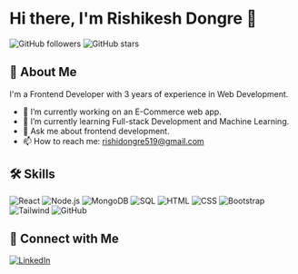 # Hi there, I'm Rishikesh Dongre 👋

![GitHub followers](https://img.shields.io/github/followers/your-github-username?style=social) 
![GitHub stars](https://img.shields.io/github/stars/your-github-username?style=social) 

## 🚀 About Me
I'm a Frontend Developer  with  3 years of experience in Web Development.

- 🔭 I’m currently working on an E-Commerce web app.
- 🌱 I’m currently learning Full-stack Development and Machine Learning.
- 💬 Ask me about frontend development.
- 📫 How to reach me: rishidongre519@gmail.com

## 🛠️ Skills
![React](https://img.shields.io/badge/-React-61DAFB?logo=react&logoColor=white&style=flat)
![Node.js](https://img.shields.io/badge/-Node.js-339933?logo=node.js&logoColor=white&style=flat)
![MongoDB](https://img.shields.io/badge/-MongoDB-47A248?logo=mongodb&logoColor=white&style=flat)
![SQL](https://img.shields.io/badge/-SQL-4479A1?logo=sql&logoColor=white&style=flat)
![HTML](https://img.shields.io/badge/-HTML-E34F26?logo=html5&logoColor=white&style=flat)
![CSS](https://img.shields.io/badge/-CSS-1572B6?logo=css3&logoColor=white&style=flat)
![Bootstrap](https://img.shields.io/badge/-Bootstrap-563D7C?logo=bootstrap&logoColor=white&style=flat)
![Tailwind](https://img.shields.io/badge/-Tailwind%20CSS-38B2AC?logo=tailwind-css&logoColor=white&style=flat)
![GitHub](https://img.shields.io/badge/-GitHub-181717?logo=github&logoColor=white&style=flat)

## 🔗 Connect with Me
[![LinkedIn](https://img.shields.io/badge/LinkedIn-blue?style=flat&logo=linkedin&labelColor=blue)](www.linkedin.com/in/rishidongre)
